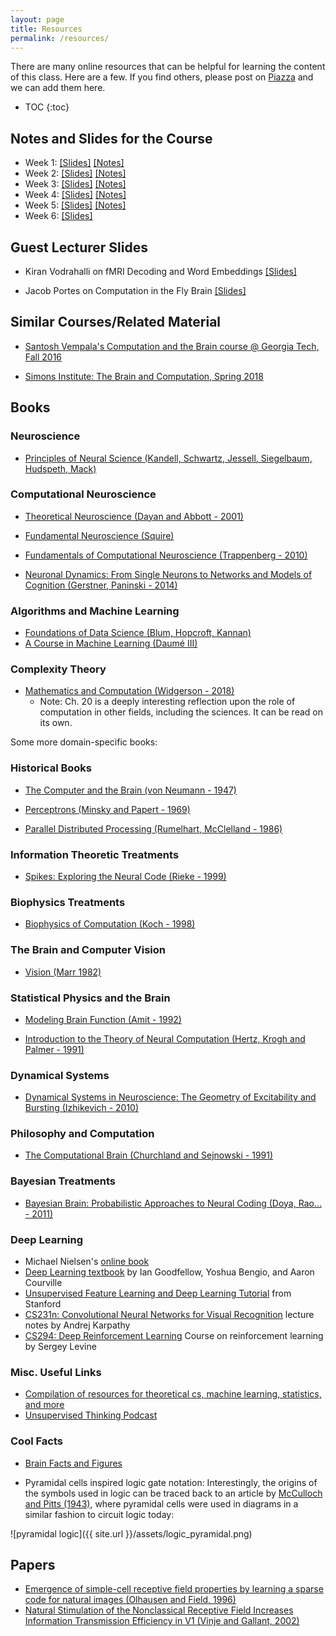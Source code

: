 ```yaml
---
layout: page
title: Resources
permalink: /resources/
---
```


There are many online resources that can be helpful for learning the content of this class. Here are a few.  If you find others, please post on [Piazza](https://piazza.com/columbia/fall2018/comse6998_006_2018_3topicsincomputerscience/) and we can add them here.

* TOC
{:toc}

## Notes and Slides for the Course

* Week 1: [[Slides]](/slides/Lecture1.pptx) [[Notes]](/notes/notes1.pdf)
* Week 2: [[Slides]](/slides/Lecture2.pptx) [[Notes]](/notes/notes2.pdf)
* Week 3: [[Slides]](/slides/Lecture3.pptx) [[Notes]](/notes/notes3.pdf)
* Week 4: [[Slides]](/slides/Lecture4.pptx) [[Notes]](/notes/notes4.pdf)
* Week 5: [[Slides]](/slides/Lecture5.pdf) [[Notes]](/notes/notes5.pdf)
* Week 6: [[Slides]](/slides/Lecture6.pdf)

## Guest Lecturer Slides

* Kiran Vodrahalli on fMRI Decoding and Word Embeddings [[Slides]](/slides/vodrahalli_fmri.pdf)

* Jacob Portes on Computation in the Fly Brain [[Slides]](/slides/portes_flybrain.pdf)


## Similar Courses/Related Material

* [Santosh Vempala's Computation and the Brain course @ Georgia Tech, Fall 2016](https://computationandbrain.wordpress.com/)

* [Simons Institute: The Brain and Computation, Spring 2018](https://simons.berkeley.edu/programs/brain2018)

## Books

### Neuroscience

* [Principles of Neural Science (Kandell, Schwartz, Jessell, Siegelbaum, Hudspeth, Mack)](https://neurology.mhmedical.com/book.aspx?bookID=1049)

### Computational Neuroscience 

* [Theoretical Neuroscience (Dayan and Abbott - 2001)](https://www.amazon.com/Theoretical-Neuroscience-Computational-Mathematical-Modeling/dp/0262541858/ref=sr_1_1?s=books&ie=UTF8&qid=1535668549&sr=1-1&keywords=Theoretical+Neuroscience)

* [Fundamental Neuroscience (Squire)](https://www.amazon.com/Fundamental-Neuroscience-Squire/dp/0123858704)

* [Fundamentals of Computational Neuroscience (Trappenberg - 2010)](https://www.amazon.com/Fundamentals-Computational-Neuroscience-Thomas-Trappenberg-ebook/dp/B00F1D7K90)

* [Neuronal Dynamics: From Single Neurons to Networks and Models of Cognition (Gerstner, Paninski - 2014)](https://www.amazon.com/Neuronal-Dynamics-Neurons-Networks-Cognition/dp/1107635195)

### Algorithms and Machine Learning

* [Foundations of Data Science (Blum, Hopcroft, Kannan)](https://www.cs.cornell.edu/jeh/book.pdf)
* [A Course in Machine Learning (Daumé III)](http://ciml.info/)

### Complexity Theory 

* [Mathematics and Computation (Widgerson - 2018)](https://www.math.ias.edu/files/mathandcomp.pdf)
   - Note: Ch. 20 is a deeply interesting reflection upon the role of computation in other fields, including the sciences. It can be read on its own. 

Some more domain-specific books:

### Historical Books

* [The Computer and the Brain (von Neumann - 1947)](https://archive.org/details/TheComputerAndTheBrain)

* [Perceptrons (Minsky and Papert - 1969)](https://www.amazon.com/Perceptrons-Introduction-Computational-Geometry-Expanded/dp/0262631113/ref=sr_1_1?s=books&ie=UTF8&qid=1535669028&sr=1-1&keywords=perceptron+papert)

* [Parallel Distributed Processing (Rumelhart, McClelland - 1986)](https://mitpress.mit.edu/books/parallel-distributed-processing-volume-1)

### Information Theoretic Treatments

* [Spikes: Exploring the Neural Code (Rieke - 1999)](https://mitpress.mit.edu/books/spikes)

### Biophysics Treatments

* [Biophysics of Computation (Koch - 1998)](https://www.amazon.com/Biophysics-Computation-Information-Computational-Neuroscience/dp/0195181999)

### The Brain and Computer Vision

* [Vision (Marr 1982)](https://www.amazon.com/Vision-Computational-Investigation-Representation-Information/dp/0262514621/)

### Statistical Physics and the Brain

* [Modeling Brain Function (Amit - 1992)](https://www.amazon.com/Modeling-Brain-Function-Attractor-Networks/dp/0521421241)

* [Introduction to the Theory of Neural Computation (Hertz, Krogh and Palmer - 1991)](https://www.amazon.com/Introduction-Theory-Neural-Computation-Institute/dp/0201515601/ref=pd_lpo_sbs_14_img_0?_encoding=UTF8&psc=1&refRID=23T7DQP2M4SSSPY4A3KS)

### Dynamical Systems

* [Dynamical Systems in Neuroscience: The Geometry of Excitability and Bursting (Izhikevich - 2010)](
https://www.amazon.com/Dynamical-Systems-Neuroscience-Excitability-Computational/dp/0262514206)

### Philosophy and Computation

* [The Computational Brain (Churchland and Sejnowski - 1991)](https://www.amazon.com/Computational-Brain-Neuroscience/dp/0262031884/ref=sr_1_1?s=books&ie=UTF8&qid=1535668601&sr=1-1&keywords=computational+brain)

### Bayesian Treatments 

* [Bayesian Brain: Probabilistic Approaches to Neural Coding (Doya, Rao... - 2011)](https://www.amazon.com/Bayesian-Brain-Probabilistic-Computational-Neuroscience/dp/0262516012/ref=sr_1_7?s=books&ie=UTF8&qid=1535668690&sr=1-7&keywords=computational+brain)

### Deep Learning

* Michael Nielsen's [online book](http://neuralnetworksanddeeplearning.com)
* [Deep Learning textbook](http://www.deeplearningbook.org/) by Ian Goodfellow, Yoshua Bengio, and Aaron Courville
* [Unsupervised Feature Learning and Deep Learning Tutorial](http://deeplearning.stanford.edu/tutorial/) from Stanford
* [CS231n: Convolutional Neural Networks for Visual Recognition](http://cs231n.github.io/) lecture notes by Andrej Karpathy
* [CS294: Deep Reinforcement Learning](http://rll.berkeley.edu/deeprlcourse/) Course on reinforcement learning by Sergey Levine

### Misc. Useful Links

* [Compilation of resources for theoretical cs, machine learning, statistics, and more](https://kiranvodrahalli.github.io/links/#resources-notes-textbooks-monographs-classes-etc)
* [Unsupervised Thinking Podcast](http://unsupervisedthinkingpodcast.blogspot.com/)

### Cool Facts

* [Brain Facts and Figures](https://faculty.washington.edu/chudler/facts.html)

* Pyramidal cells inspired logic gate notation: Interestingly, the origins of the symbols used in logic can be traced back to an article by [McCulloch and Pitts (1943)](https://link.springer.com/article/10.1007%2FBF02478259), where pyramidal cells were used in diagrams in a similar fashion to circuit logic today: 

![pyramidal logic]({{ site.url }}/assets/logic_pyramidal.png)

## Papers

* [Emergence of simple-cell receptive field properties by learning a sparse code for natural images (Olhausen and Field, 1996)](https://www.nature.com/articles/381607a0)
* [Natural Stimulation of the Nonclassical Receptive Field Increases Information Transmission Efficiency in V1 (Vinje and Gallant, 2002)](http://www.jneurosci.org/content/22/7/2904.short)


